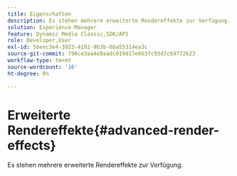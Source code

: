 ```yaml
---
title: Eigenschaften
description: Es stehen mehrere erweiterte Rendereffekte zur Verfügung.
solution: Experience Manager
feature: Dynamic Media Classic,SDK/API
role: Developer,User
exl-id: 5beec3e4-3923-4192-9b3b-6ba55314ea3c
source-git-commit: 790ce3aa4e9aadc019d17e663fc93d7c69772b23
workflow-type: tm+mt
source-wordcount: '16'
ht-degree: 0%

---
```


# Erweiterte Rendereffekte{#advanced-render-effects}

Es stehen mehrere erweiterte Rendereffekte zur Verfügung.
